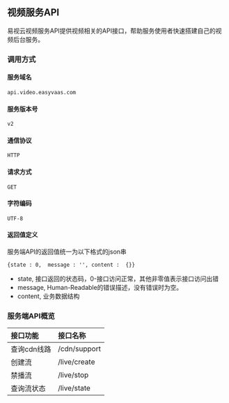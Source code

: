## 视频服务API
易视云视频服务API提供视频相关的API接口，帮助服务使用者快速搭建自己的视频后台服务。
### 调用方式
#### 服务域名
	api.video.easyvaas.com
#### 服务版本号
	v2
#### 通信协议
	HTTP
#### 请求方式
	GET
#### 字符编码
	UTF-8
#### 返回值定义
服务端API的返回值统一为以下格式的json串

```
{state : 0,  message : '', content :  {}}
```

* state, 接口返回的状态码，0-接口访问正常，其他非零值表示接口访问出错
* message, Human-Readable的错误描述，没有错误时为空。
* content, 业务数据结构

### 服务端API概览

| 接口功能 | 接口名称 |
|:--|:--|
| 查询cdn线路 | /cdn/support |
| 创建流     | /live/create |
| 禁播流| /live/stop      |
| 查询流状态| /live/state |



